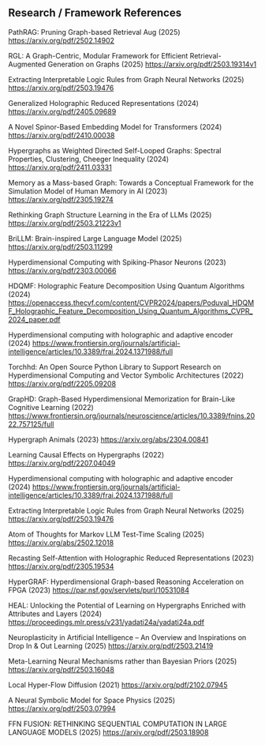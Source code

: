 ## Research / Framework References

PathRAG: Pruning Graph-based Retrieval Aug (2025)
https://arxiv.org/pdf/2502.14902

RGL: A Graph-Centric, Modular Framework for Efficient
Retrieval-Augmented Generation on Graphs (2025)
https://arxiv.org/pdf/2503.19314v1

Extracting Interpretable Logic Rules from Graph Neural Networks (2025)
https://arxiv.org/pdf/2503.19476

Generalized Holographic Reduced Representations (2024)
https://arxiv.org/pdf/2405.09689

A Novel Spinor-Based Embedding Model for
Transformers (2024)
https://arxiv.org/pdf/2410.00038

Hypergraphs as Weighted Directed Self-Looped Graphs:
Spectral Properties, Clustering, Cheeger Inequality (2024)
https://arxiv.org/pdf/2411.03331

Memory as a Mass-based Graph: Towards a Conceptual Framework for the Simulation Model of Human Memory in AI (2023)
https://arxiv.org/pdf/2305.19274

Rethinking Graph Structure Learning in the Era of LLMs (2025)
https://arxiv.org/pdf/2503.21223v1

BriLLM: Brain-inspired Large Language Model (2025)
https://arxiv.org/pdf/2503.11299

Hyperdimensional Computing with Spiking-Phasor Neurons (2023)
https://arxiv.org/pdf/2303.00066

HDQMF: Holographic Feature Decomposition Using Quantum Algorithms (2024)
https://openaccess.thecvf.com/content/CVPR2024/papers/Poduval_HDQMF_Holographic_Feature_Decomposition_Using_Quantum_Algorithms_CVPR_2024_paper.pdf

Hyperdimensional computing with holographic and adaptive encoder (2024)
https://www.frontiersin.org/journals/artificial-intelligence/articles/10.3389/frai.2024.1371988/full

Torchhd: An Open Source Python Library to Support
Research on Hyperdimensional Computing and
Vector Symbolic Architectures (2022)
https://arxiv.org/pdf/2205.09208

GrapHD: Graph-Based Hyperdimensional Memorization for Brain-Like Cognitive Learning (2022)
https://www.frontiersin.org/journals/neuroscience/articles/10.3389/fnins.2022.757125/full

Hypergraph Animals (2023)
https://arxiv.org/abs/2304.00841

Learning Causal Effects on Hypergraphs (2022)
https://arxiv.org/pdf/2207.04049

Hyperdimensional computing with holographic and adaptive encoder (2024)
https://www.frontiersin.org/journals/artificial-intelligence/articles/10.3389/frai.2024.1371988/full

Extracting Interpretable Logic Rules from Graph Neural Networks (2025)
https://arxiv.org/pdf/2503.19476

Atom of Thoughts for Markov LLM Test-Time Scaling (2025)
https://arxiv.org/abs/2502.12018

Recasting Self-Attention with Holographic Reduced Representations (2023)
https://arxiv.org/pdf/2305.19534

HyperGRAF: Hyperdimensional Graph-based
Reasoning Acceleration on FPGA (2023)
https://par.nsf.gov/servlets/purl/10531084

HEAL: Unlocking the Potential of Learning on Hypergraphs
Enriched with Attributes and Layers (2024)
https://proceedings.mlr.press/v231/yadati24a/yadati24a.pdf

Neuroplasticity in Artificial Intelligence – An
Overview and Inspirations on Drop In & Out
Learning (2025)
https://arxiv.org/pdf/2503.21419

Meta-Learning Neural Mechanisms rather than Bayesian Priors (2025)
https://arxiv.org/pdf/2503.16048

Local Hyper-Flow Diffusion (2021)
https://arxiv.org/pdf/2102.07945

A Neural Symbolic Model for Space Physics (2025)
https://arxiv.org/pdf/2503.07994

FFN FUSION: RETHINKING SEQUENTIAL COMPUTATION IN
LARGE LANGUAGE MODELS (2025)
https://arxiv.org/pdf/2503.18908

